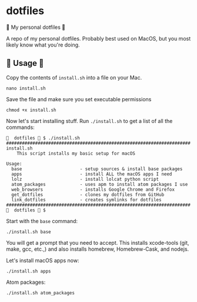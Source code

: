 # dotfiles
🌈 My personal dotfiles 🚀

A repo of my personal dotfiles. Probably best used on MacOS, but you most likely know what you're doing.

## 🌈 Usage 🚀
Copy the contents of `install.sh` into a file on your Mac.
```
nano install.sh
```
Save the file and make sure you set executable permissions
```
chmod +x install.sh
```

Now let's start installing stuff. Run `./install.sh` to get a list of all the
commands:
```
🌈  dotfiles 🚀 $ ./install.sh
######################################################################
install.sh
	This script installs my basic setup for macOS

Usage:
  base                      - setup sources & install base packages
  apps                      - install ALL the macOS apps I need
  lolz                      - install lolcat python script
  atom_packages             - uses apm to install atom packages I use
  web_browsers              - installs Google Chrome and Firefox
  get_dotfiles              - clones my dotfiles from GitHub
  link_dotfiles             - creates symlinks for dotfiles
######################################################################
🌈  dotfiles 🚀 $
```

Start with the `base` command:
```
./install.sh base
```

You will get a prompt that you need to accept. This installs xcode-tools (git, make, gcc, etc.,)
and also installs homebrew, Homebrew-Cask, and nodejs.

Let's install macOS apps now:
```
./install.sh apps
```

Atom packages:
```
./install.sh atom_packages
```
